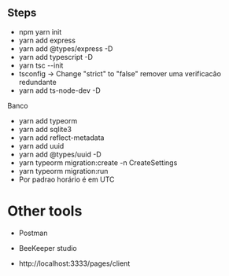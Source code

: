 ## Steps

- npm yarn init
- yarn add express
- yarn add @types/express -D
- yarn add typescript -D
- yarn tsc --init
- tsconfig -> Change "strict" to "false" remover uma verificacão redundante
- yarn add ts-node-dev -D

Banco
- yarn add typeorm
- yarn add sqlite3
- yarn add reflect-metadata
- yarn add uuid
- yarn add  @types/uuid -D
- yarn typeorm migration:create -n CreateSettings
- yarn typeorm migration:run     
- Por padrao horário é em UTC



# Other tools
- Postman
- BeeKeeper studio

- http://localhost:3333/pages/client